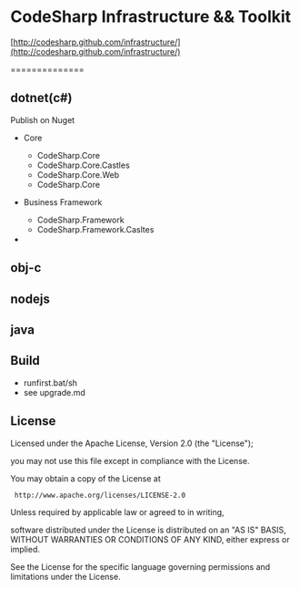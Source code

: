 # CodeSharp Infrastructure && Toolkit

[http://codesharp.github.com/infrastructure/](http://codesharp.github.com/infrastructure/)

==============

## dotnet(c#)

Publish on Nuget

* Core
	- CodeSharp.Core
	- CodeSharp.Core.Castles
	- CodeSharp.Core.Web
	- CodeSharp.Core

* Business Framework
	- CodeSharp.Framework
	- CodeSharp.Framework.Casltes

*
	
## obj-c

## nodejs

## java

## Build

- runfirst.bat/sh
- see upgrade.md

## License

Licensed under the Apache License, Version 2.0 (the "License");

you may not use this file except in compliance with the License.

You may obtain a copy of the License at
 
     http://www.apache.org/licenses/LICENSE-2.0
 
Unless required by applicable law or agreed to in writing, 

software distributed under the License is distributed on an "AS IS" BASIS, WITHOUT WARRANTIES OR CONDITIONS OF ANY KIND, either express or implied.

See the License for the specific language governing permissions and limitations under the License.



